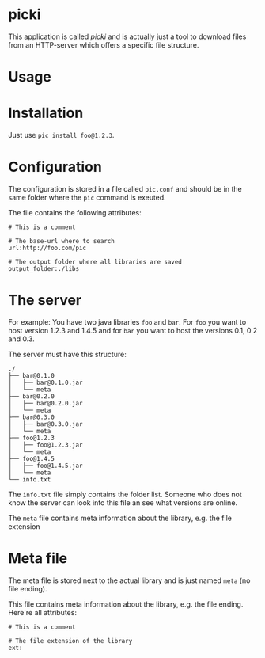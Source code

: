 # picki
This application is called *picki* and is actually just a tool to download files from an HTTP-server which offers a specific file structure.

# Usage

# Installation
Just use `pic install foo@1.2.3`.

# Configuration
The configuration is stored in a file called `pic.conf` and should be in the same folder where the `pic` command is exeuted.

The file contains the following attributes:

```
# This is a comment

# The base-url where to search
url:http://foo.com/pic

# The output folder where all libraries are saved
output_folder:./libs
```

# The server
For example: You have two java libraries `foo` and `bar`. For `foo` you want to host version 1.2.3 and 1.4.5 and for `bar` you want to host the versions 0.1, 0.2 and 0.3.

The server must have this structure:

```
./
├── bar@0.1.0
│   ├── bar@0.1.0.jar
│   └── meta
├── bar@0.2.0
│   ├── bar@0.2.0.jar
│   └── meta
├── bar@0.3.0
│   ├── bar@0.3.0.jar
│   └── meta
├── foo@1.2.3
│   ├── foo@1.2.3.jar
│   └── meta
├── foo@1.4.5
│   ├── foo@1.4.5.jar
│   └── meta
└── info.txt
```

The `info.txt` file simply contains the folder list. Someone who does not know the server can look into this file an see what versions are online.

The `meta` file contains meta information about the library, e.g. the file extension

# Meta file
The meta file is stored next to the actual library and is just named `meta` (no file ending).

This file contains meta information about the library, e.g. the file ending. Here're all attributes:

```
# This is a comment

# The file extension of the library
ext:
```
